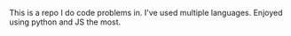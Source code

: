 This is a repo I do code problems in. I've used multiple languages. Enjoyed using python and JS the most.
